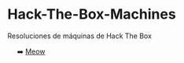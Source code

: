 # Hack-The-Box-Machines
Resoluciones de máquinas de Hack The Box

&nbsp;&nbsp;&nbsp;&nbsp; ➡️ [Meow](/Maquinas/Meow.md)
